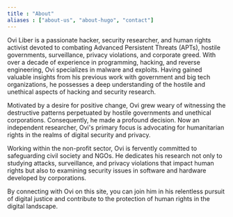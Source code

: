 ```yaml
---
title : "About"
aliases : ["about-us", "about-hugo", "contact"]
---
```


Ovi Liber is a passionate hacker, security researcher, and human rights activist devoted to combating Advanced Persistent Threats (APTs), hostile governments, surveillance, privacy violations, and corporate greed. With over a decade of experience in programming, hacking, and reverse engineering, Ovi specializes in malware and exploits. Having gained valuable insights from his previous work with government and big tech organizations, he possesses a deep understanding of the hostile and unethical aspects of hacking and security research.

Motivated by a desire for positive change, Ovi grew weary of witnessing the destructive patterns perpetuated by hostile governments and unethical corporations. Consequently, he made a profound decision. Now an independent researcher, Ovi's primary focus is advocating for humanitarian rights in the realms of digital security and privacy.

Working within the non-profit sector, Ovi is fervently committed to safeguarding civil society and NGOs. He dedicates his research not only to studying attacks, surveillance, and privacy violations that impact human rights but also to examining security issues in software and hardware developed by corporations.

By connecting with Ovi on this site, you can join him in his relentless pursuit of digital justice and contribute to the protection of human rights in the digital landscape.
